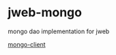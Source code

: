 # jweb-mongo
mongo dao implementation for jweb

[mongo-client](https://mongodb.github.io/node-mongodb-native/?jmp=docs)
